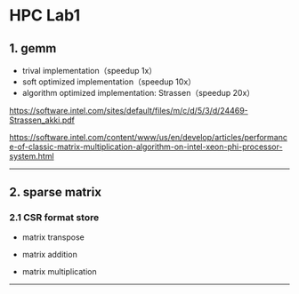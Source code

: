 # HPC Lab1

## 1. gemm

- trival implementation（speedup 1x）
- soft optimized implementation（speedup 10x）
- algorithm optimized implementation: Strassen（speedup 20x）

https://software.intel.com/sites/default/files/m/c/d/5/3/d/24469-Strassen_akki.pdf 

https://software.intel.com/content/www/us/en/develop/articles/performance-of-classic-matrix-multiplication-algorithm-on-intel-xeon-phi-processor-system.html

---------------

## 2. sparse matrix

### 2.1 CSR format store

- matrix transpose

- matrix addition
- matrix multiplication





----------